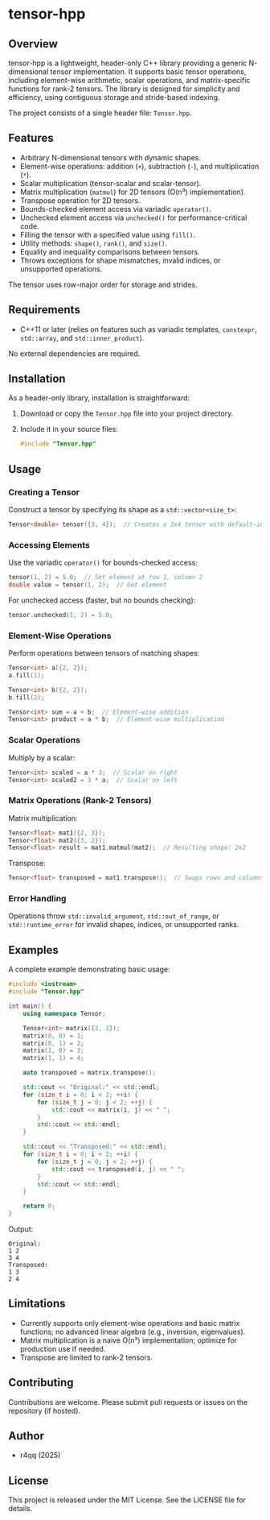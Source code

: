 # tensor-hpp

## Overview

tensor-hpp is a lightweight, header-only C++ library providing a generic N-dimensional tensor implementation. It supports basic tensor operations, including element-wise arithmetic, scalar operations, and matrix-specific functions for rank-2 tensors. The library is designed for simplicity and efficiency, using contiguous storage and stride-based indexing.

The project consists of a single header file: `Tensor.hpp`.

## Features

- Arbitrary N-dimensional tensors with dynamic shapes.
- Element-wise operations: addition (`+`), subtraction (`-`), and multiplication (`*`).
- Scalar multiplication (tensor-scalar and scalar-tensor).
- Matrix multiplication (`matmul`) for 2D tensors (O(n³) implementation).
- Transpose operation for 2D tensors.
- Bounds-checked element access via variadic `operator()`.
- Unchecked element access via `unchecked()` for performance-critical code.
- Filling the tensor with a specified value using `fill()`.
- Utility methods: `shape()`, `rank()`, and `size()`.
- Equality and inequality comparisons between tensors.
- Throws exceptions for shape mismatches, invalid indices, or unsupported operations.

The tensor uses row-major order for storage and strides.

## Requirements

- C++11 or later (relies on features such as variadic templates, `constexpr`, `std::array`, and `std::inner_product`).

No external dependencies are required.

## Installation

As a header-only library, installation is straightforward:

1. Download or copy the `Tensor.hpp` file into your project directory.
2. Include it in your source files:

   ```cpp
   #include "Tensor.hpp"
   ```
   
## Usage

### Creating a Tensor

Construct a tensor by specifying its shape as a `std::vector<size_t>`:

```cpp
Tensor<double> tensor({3, 4});  // Creates a 3x4 tensor with default-initialized elements
```

### Accessing Elements

Use the variadic `operator()` for bounds-checked access:

```cpp
tensor(1, 2) = 5.0;  // Set element at row 1, column 2
double value = tensor(1, 2);  // Get element
```

For unchecked access (faster, but no bounds checking):

```cpp
tensor.unchecked(1, 2) = 5.0;
```

### Element-Wise Operations

Perform operations between tensors of matching shapes:

```cpp
Tensor<int> a({2, 2});
a.fill(1);

Tensor<int> b({2, 2});
b.fill(2);

Tensor<int> sum = a + b;  // Element-wise addition
Tensor<int> product = a * b;  // Element-wise multiplication
```

### Scalar Operations

Multiply by a scalar:

```cpp
Tensor<int> scaled = a * 3;  // Scalar on right
Tensor<int> scaled2 = 3 * a;  // Scalar on left
```

### Matrix Operations (Rank-2 Tensors)

Matrix multiplication:

```cpp
Tensor<float> mat1({2, 3});
Tensor<float> mat2({3, 2});
Tensor<float> result = mat1.matmul(mat2);  // Resulting shape: 2x2
```

Transpose:

```cpp
Tensor<float> transposed = mat1.transpose();  // Swaps rows and columns
```

### Error Handling

Operations throw `std::invalid_argument`, `std::out_of_range`, or `std::runtime_error` for invalid shapes, indices, or unsupported ranks.

## Examples

A complete example demonstrating basic usage:

```cpp
#include <iostream>
#include "Tensor.hpp"

int main() {
    using namespace Tensor;

    Tensor<int> matrix({2, 2});
    matrix(0, 0) = 1;
    matrix(0, 1) = 2;
    matrix(1, 0) = 3;
    matrix(1, 1) = 4;

    auto transposed = matrix.transpose();

    std::cout << "Original:" << std::endl;
    for (size_t i = 0; i < 2; ++i) {
        for (size_t j = 0; j < 2; ++j) {
            std::cout << matrix(i, j) << " ";
        }
        std::cout << std::endl;
    }

    std::cout << "Transposed:" << std::endl;
    for (size_t i = 0; i < 2; ++i) {
        for (size_t j = 0; j < 2; ++j) {
            std::cout << transposed(i, j) << " ";
        }
        std::cout << std::endl;
    }

    return 0;
}
```

Output:

```
Original:
1 2 
3 4 
Transposed:
1 3 
2 4 
```

## Limitations

- Currently supports only element-wise operations and basic matrix functions; no advanced linear algebra (e.g., inversion, eigenvalues).
- Matrix multiplication is a naive O(n³) implementation; optimize for production use if needed.
- Transpose are limited to rank-2 tensors.

## Contributing

Contributions are welcome. Please submit pull requests or issues on the repository (if hosted).

## Author

- r4qq (2025)

## License

This project is released under the MIT License. See the LICENSE file for details.